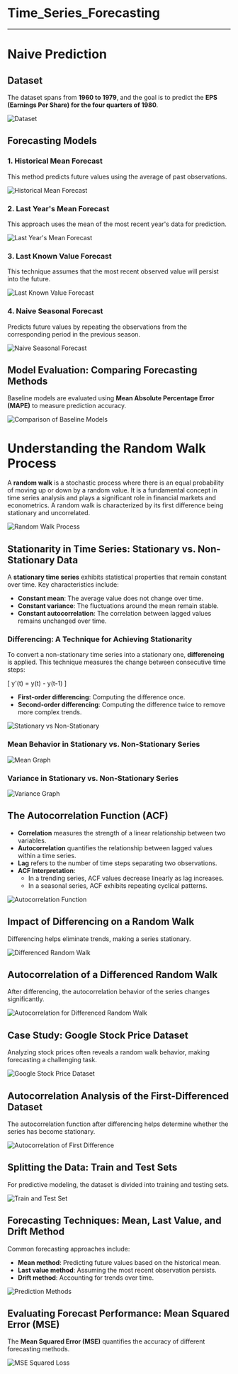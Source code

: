 # Time_Series_Forecasting

---

# Naive Prediction

## Dataset
The dataset spans from **1960 to 1979**, and the goal is to predict the **EPS (Earnings Per Share) for the four quarters of 1980**.

![Dataset](Naive_Forecasting/ts1.png)

## Forecasting Models
### 1. Historical Mean Forecast
This method predicts future values using the average of past observations.

![Historical Mean Forecast](Naive_Forecasting/ts2.png)

### 2. Last Year's Mean Forecast
This approach uses the mean of the most recent year's data for prediction.

![Last Year's Mean Forecast](Naive_Forecasting/ts3.png)

### 3. Last Known Value Forecast
This technique assumes that the most recent observed value will persist into the future.

![Last Known Value Forecast](Naive_Forecasting/ts4.png)

### 4. Naive Seasonal Forecast
Predicts future values by repeating the observations from the corresponding period in the previous season.

![Naive Seasonal Forecast](Naive_Forecasting/ts5.png)

## Model Evaluation: Comparing Forecasting Methods
Baseline models are evaluated using **Mean Absolute Percentage Error (MAPE)** to measure prediction accuracy.

![Comparison of Baseline Models](Naive_Forecasting/ts6.png)



# Understanding the Random Walk Process

A **random walk** is a stochastic process where there is an equal probability of moving up or down by a random value. It is a fundamental concept in time series analysis and plays a significant role in financial markets and econometrics. A random walk is characterized by its first difference being stationary and uncorrelated.

![Random Walk Process](Random_Walk/ts1.png)

## Stationarity in Time Series: Stationary vs. Non-Stationary Data
A **stationary time series** exhibits statistical properties that remain constant over time. Key characteristics include:
- **Constant mean**: The average value does not change over time.
- **Constant variance**: The fluctuations around the mean remain stable.
- **Constant autocorrelation**: The correlation between lagged values remains unchanged over time.

### Differencing: A Technique for Achieving Stationarity
To convert a non-stationary time series into a stationary one, **differencing** is applied. This technique measures the change between consecutive time steps:

\[ y'(t) = y(t) - y(t-1) \]

- **First-order differencing**: Computing the difference once.
- **Second-order differencing**: Computing the difference twice to remove more complex trends.

![Stationary vs Non-Stationary](Random_Walk/ts2.png)

### Mean Behavior in Stationary vs. Non-Stationary Series
![Mean Graph](Random_Walk/ts3.png)

### Variance in Stationary vs. Non-Stationary Series
![Variance Graph](Random_Walk/ts4.png)

## The Autocorrelation Function (ACF)
- **Correlation** measures the strength of a linear relationship between two variables.
- **Autocorrelation** quantifies the relationship between lagged values within a time series.
- **Lag** refers to the number of time steps separating two observations.
- **ACF Interpretation**:
  - In a trending series, ACF values decrease linearly as lag increases.
  - In a seasonal series, ACF exhibits repeating cyclical patterns.

![Autocorrelation Function](Random_Walk/ts5.png)

## Impact of Differencing on a Random Walk
Differencing helps eliminate trends, making a series stationary.

![Differenced Random Walk](Random_Walk/ts6.png)

## Autocorrelation of a Differenced Random Walk
After differencing, the autocorrelation behavior of the series changes significantly.

![Autocorrelation for Differenced Random Walk](Random_Walk/ts7.png)

## Case Study: Google Stock Price Dataset
Analyzing stock prices often reveals a random walk behavior, making forecasting a challenging task.

![Google Stock Price Dataset](Random_Walk/ts8.png)

## Autocorrelation Analysis of the First-Differenced Dataset
The autocorrelation function after differencing helps determine whether the series has become stationary.

![Autocorrelation of First Difference](Random_Walk/ts9.png)

## Splitting the Data: Train and Test Sets
For predictive modeling, the dataset is divided into training and testing sets.

![Train and Test Set](Random_Walk/ts10.png)

## Forecasting Techniques: Mean, Last Value, and Drift Method
Common forecasting approaches include:
- **Mean method**: Predicting future values based on the historical mean.
- **Last value method**: Assuming the most recent observation persists.
- **Drift method**: Accounting for trends over time.

![Prediction Methods](Random_Walk/ts14.png)

## Evaluating Forecast Performance: Mean Squared Error (MSE)
The **Mean Squared Error (MSE)** quantifies the accuracy of different forecasting methods.

![MSE Squared Loss](Random_Walk/ts15.png)
